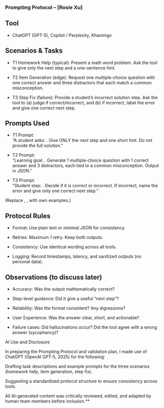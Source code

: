 ### Prompting Protocol – \[Rosie Xu\]

## Tool

*   ChatGPT (GPT-5), Copilot / Perplexity, Khanmigo
    

## Scenarios & Tasks

*   T1 Homework Help (typical): Present a math word problem. Ask the tool to give only the next step and a one-sentence hint.  

*   T2 Item Generation (edge): Request one multiple-choice question with one correct answer and three distractors that each match a common misconception.        

*   T3 Step Fix (failure): Provide a student’s incorrect solution step. Ask the tool to (a) judge if correct/incorrect, and (b) if incorrect, label the error and give one correct next step. 
      
    
## Prompts Used

*   T1 Prompt:  
    “A student asks: <problem>. Give ONLY the next step and one short hint. Do not provide the full solution.”    
    
*   T2 Prompt:  
    “Learning goal: <topic>. Generate 1 multiple-choice question with 1 correct answer and 3 distractors, each tied to a common misconception. Output in JSON.”   
    
*   T3 Prompt:  
    “Student step: <expression>. Decide if it is correct or incorrect. If incorrect, name the error and give only one correct next step.”    

(Replace <problem>, <topic>, <expression> with own examples.)


## Protocol Rules

*   Format: Use plain text or minimal JSON for consistency.        
    
*   Retries: Maximum 1 retry. Keep both outputs.  
      
    
*   Consistency: Use identical wording across all tools.  
      
    
*   Logging: Record timestamps, latency, and sanitized outputs (no personal data).  
      
    

## Observations (to discuss later)

*   Accuracy: Was the output mathematically correct?  
      
    
*   Step-level guidance: Did it give a useful “next step”?  
      
    
*   Reliability: Was the format consistent? Any digressions?  
      
    
*   User Experience: Was the answer clear, short, and actionable?  
      
    
*   Failure cases: Did hallucinations occur? Did the tool agree with a wrong answer (sycophancy)?  
      
    

AI Use and Disclosure

In preparing the Prompting Protocol and validation plan, I made use of ChatGPT (OpenAI GPT-5, 2025) for the following:

Drafting task descriptions and example prompts for the three scenarios (homework help, item generation, step fix).

Suggesting a standardized protocol structure to ensure consistency across tools.

All AI-generated content was critically reviewed, edited, and adapted by human team members before inclusion.**
